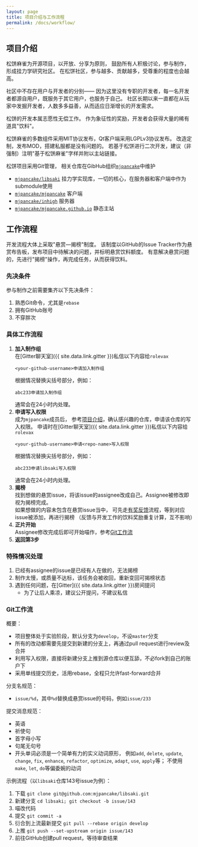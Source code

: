 ```yaml
---
layout: page
title: 项目介绍与工作流程
permalink: /docs/workflow/
---
```


## <a name="intro"></a>项目介绍

松饼麻雀为开源项目，以开放、分享为原则，
鼓励所有人积极讨论，参与制作，形成挂力学研究社区。
在松饼社区，参与越多、贡献越多，受尊重的程度也会越高。

社区中不存在用户与开发者的分别——
因为这里没有专职的开发者，每一名开发者都源自用户，既服务于其它用户，也服务于自己。
社区长期以来一直都在从玩家中发掘开发者，人数多多益善，从而适应日渐增长的开发需求。

松饼的开发本属志愿性无偿工作。
作为象征性的奖励，开发者会获得大量的稀有道具"饮料"。

松饼麻雀的多数组件采用MIT协议发布，Qt客户端采用LGPLv3协议发布。
改造定制，发布MOD，搭建私服都是没有问题的。
若基于松饼进行二次开发，建议（非强制）注明"基于松饼麻雀"字样并附以主站链接。

松饼项目采用Git管理，
相关仓库在GibHub组织[`mjpancake`](https://github.com/mjpancake)中维护
- [`mjpancake/libsaki`](https://github.com/mjpancake/libsaki)
  挂力学实现库，一切的核心，在服务器和客户端中作为submodule使用
- [`mjpancake/mjpancake`](https://github.com/mjpancake/mjpancake)
  客户端
- [`mjpancake/inhigh`](https://github.com/mjpancake/inhigh)
  服务器
- [`mjpancake/mjpancake.github.io`](https://github.com/mjpancake/mjpancake.github.io)
  静态主站

## 工作流程

开发流程大体上采取"悬赏—揭榜"制度。
该制度以GitHub的Issue Tracker作为悬赏布告板，发布项目中待解决的问题，并标明悬赏饮料额度。
有意解决悬赏问题的，先进行"揭榜"操作，再完成任务，从而获得饮料。

### 先决条件

参与制作之前需要集齐以下先决条件：
1. 熟悉Git命令，尤其是`rebase`
1. 拥有GitHub账号
1. 不穿胖次

### 具体工作流程

1. __加入制作组__  
   在[Gitter聊天室]({{ site.data.link.gitter }})私信以下内容给`rolevax`
   ```
   <your-github-username>申请加入制作组
   ```
   根据情况替换尖括号部分，例如：
   ```
   abc233申请加入制作组
   ```
   通常会在24小时内处理。
2. __申请写入权限__  
   成为`mjpancake`成员后，
   参考[项目介绍](#intro)，确认感兴趣的仓库，申请该仓库的写入权限。
   申请时在[Gitter聊天室]({{ site.data.link.gitter }})私信以下内容给`rolevax`
   ```
   <your-github-username>申请<repo-name>写入权限
   ```
   根据情况替换尖括号部分，例如：
   ```
   abc233申请libsaki写入权限
   ```
   通常会在24小时内处理。
3. __揭榜__  
   找到想做的悬赏issue，将该issue的assignee改成自己。Assignee被修改即视为揭榜完成。  
   如果想做的内容未包含在悬赏issue当中，
   可先走[有奖反馈](/feedback/)流程，等到对应issue被添加，再进行揭榜
   （反馈与开发工作的饮料奖励重复计算，互不影响）
4. __正片开始__  
   Assignee修改完成后即可开始喵作，参考[Git工作流](#git)
5. __返回第3步__  

### 特殊情况处理
1. 已经有assignee的issue是已经有人在做的，无法揭榜
1. 制作太慢，或质量不达标，该任务会被收回，重新变回可揭榜状态
1. 遇到任何问题，在[Gitter]({{ site.data.link.gitter }})房间提问
    - 为了让后人乘凉，建议公开提问，不建议私信

### <a name="git"></a>Git工作流

概要：
- 项目整体处于实验阶段，默认分支为`develop`，不设`master`分支
- 所有的改动都需要先提交到新建的分支上，再通过pull request进行review及合并
- 利用写入权限，直接将新建分支上推到源仓库以便互舔，不必fork到自己的账户下
- 采用单线提交历史，活用rebase，全程只允许fast-forward合并

分支名规范：
- `issue/%d`，其中`%d`替换成悬赏issue的号码，例如`issue/233`

提交消息规范：
- 英语
- 祈使句
- 首字母小写
- 句尾无句号
- 开头单词必须是一个简单有力的实义动词原形，
  例如`add`, `delete`, `update`, `change`, `fix`, `enhance`, `refactor`,
  `optimize`, `adapt`, `use`, `apply`等；
  不使用`make`, `let`, `do`等偏委婉的动词

示例流程（以`libsaki`仓库143号issue为例）：
1. 下载 `git clone git@github.com:mjpancake/libsaki.git`
1. 新建分支 `cd libsaki; git checkout -b issue/143`
1. 喵改代码
1. 提交 `git commit -a`
1. 衍合到上流最新提交 `git pull --rebase origin develop`
1. 上推 `git push --set-upstream origin issue/143`
1. 前往GitHub创建pull request，等待审查结果

